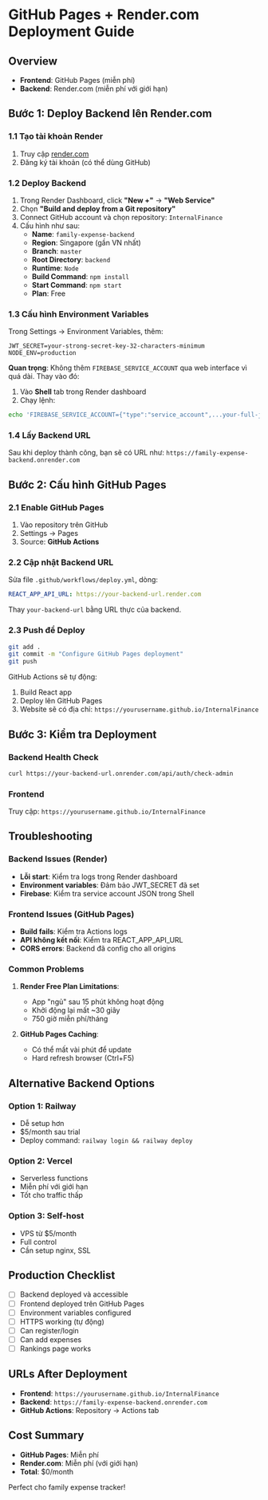 # GitHub Pages + Render.com Deployment Guide

## Overview
- **Frontend**: GitHub Pages (miễn phí)
- **Backend**: Render.com (miễn phí với giới hạn)

## Bước 1: Deploy Backend lên Render.com

### 1.1 Tạo tài khoản Render
1. Truy cập [render.com](https://render.com)
2. Đăng ký tài khoản (có thể dùng GitHub)

### 1.2 Deploy Backend
1. Trong Render Dashboard, click **"New +"** → **"Web Service"**
2. Chọn **"Build and deploy from a Git repository"**
3. Connect GitHub account và chọn repository: `InternalFinance`
4. Cấu hình như sau:
   - **Name**: `family-expense-backend`
   - **Region**: Singapore (gần VN nhất)
   - **Branch**: `master`
   - **Root Directory**: `backend`
   - **Runtime**: `Node`
   - **Build Command**: `npm install`
   - **Start Command**: `npm start`
   - **Plan**: Free

### 1.3 Cấu hình Environment Variables
Trong Settings → Environment Variables, thêm:

```
JWT_SECRET=your-strong-secret-key-32-characters-minimum
NODE_ENV=production
```

**Quan trọng**: Không thêm `FIREBASE_SERVICE_ACCOUNT` qua web interface vì quá dài. Thay vào đó:

1. Vào **Shell** tab trong Render dashboard
2. Chạy lệnh:
```bash
echo 'FIREBASE_SERVICE_ACCOUNT={"type":"service_account",...your-full-json...}' > .env
```

### 1.4 Lấy Backend URL
Sau khi deploy thành công, bạn sẽ có URL như:
`https://family-expense-backend.onrender.com`

## Bước 2: Cấu hình GitHub Pages

### 2.1 Enable GitHub Pages
1. Vào repository trên GitHub
2. Settings → Pages
3. Source: **GitHub Actions**

### 2.2 Cập nhật Backend URL
Sửa file `.github/workflows/deploy.yml`, dòng:
```yaml
REACT_APP_API_URL: https://your-backend-url.render.com
```
Thay `your-backend-url` bằng URL thực của backend.

### 2.3 Push để Deploy
```bash
git add .
git commit -m "Configure GitHub Pages deployment"
git push
```

GitHub Actions sẽ tự động:
1. Build React app
2. Deploy lên GitHub Pages
3. Website sẽ có địa chỉ: `https://yourusername.github.io/InternalFinance`

## Bước 3: Kiểm tra Deployment

### Backend Health Check
```bash
curl https://your-backend-url.onrender.com/api/auth/check-admin
```

### Frontend
Truy cập: `https://yourusername.github.io/InternalFinance`

## Troubleshooting

### Backend Issues (Render)
- **Lỗi start**: Kiểm tra logs trong Render dashboard
- **Environment variables**: Đảm bảo JWT_SECRET đã set
- **Firebase**: Kiểm tra service account JSON trong Shell

### Frontend Issues (GitHub Pages)
- **Build fails**: Kiểm tra Actions logs
- **API không kết nối**: Kiểm tra REACT_APP_API_URL
- **CORS errors**: Backend đã config cho all origins

### Common Problems

1. **Render Free Plan Limitations**:
   - App "ngủ" sau 15 phút không hoạt động
   - Khởi động lại mất ~30 giây
   - 750 giờ miễn phí/tháng

2. **GitHub Pages Caching**:
   - Có thể mất vài phút để update
   - Hard refresh browser (Ctrl+F5)

## Alternative Backend Options

### Option 1: Railway
- Dễ setup hơn
- $5/month sau trial
- Deploy command: `railway login && railway deploy`

### Option 2: Vercel
- Serverless functions
- Miễn phí với giới hạn
- Tốt cho traffic thấp

### Option 3: Self-host
- VPS từ $5/month
- Full control
- Cần setup nginx, SSL

## Production Checklist

- [ ] Backend deployed và accessible
- [ ] Frontend deployed trên GitHub Pages  
- [ ] Environment variables configured
- [ ] HTTPS working (tự động)
- [ ] Can register/login
- [ ] Can add expenses
- [ ] Rankings page works

## URLs After Deployment

- **Frontend**: `https://yourusername.github.io/InternalFinance`
- **Backend**: `https://family-expense-backend.onrender.com`
- **GitHub Actions**: Repository → Actions tab

## Cost Summary

- **GitHub Pages**: Miễn phí
- **Render.com**: Miễn phí (với giới hạn)
- **Total**: $0/month

Perfect cho family expense tracker!